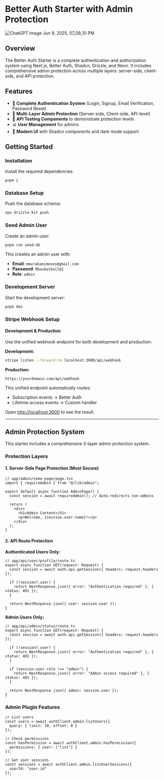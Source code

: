 # Better Auth Starter with Admin Protection

![ChatGPT Image Jun 9, 2025, 07_09_10 PM](https://github.com/user-attachments/assets/660133ca-5463-4c77-9ece-37280caa229c)

## Overview

The Better Auth Starter is a complete authentication and authorization system using Next.js, Better Auth, Shadcn, Drizzle, and Neon. It includes comprehensive admin protection across multiple layers: server-side, client-side, and API protection.

## Features

- 🔐 **Complete Authentication System** (Login, Signup, Email Verification, Password Reset)
- 👑 **Multi-Layer Admin Protection** (Server-side, Client-side, API-level)
- 🧪 **API Testing Components** to demonstrate protection levels
- 📊 **User Management** for admins
- 🎨 **Modern UI** with Shadcn components and dark mode support

## Getting Started

### Installation

Install the required dependencies:

```bash
pnpm i
```


### Database Setup

Push the database schema:

```bash
npx drizzle-kit push
```

### Seed Admin User

Create an admin user:

```bash
pnpm run seed-db
```

This creates an admin user with:
- **Email**: `mmurakamimoses@gmail.com`
- **Password**: `Mbasketball@1`
- **Role**: `admin`

### Development Server

Start the development server:

```bash
pnpm dev
```

### Stripe Webhook Setup

#### Development & Production
Use the unified webhook endpoint for both development and production:

**Development:**
```bash
stripe listen --forward-to localhost:3000/api/webhook
```

**Production:**
```
https://yourdomain.com/api/webhook
```

This unified endpoint automatically routes:
- Subscription events → Better Auth
- Lifetime access events → Custom handler

Open [http://localhost:3000](http://localhost:3000) to see the result.

---

## Admin Protection System

This starter includes a comprehensive 3-layer admin protection system.

### Protection Layers

#### 1. Server-Side Page Protection (Most Secure)

```tsx
// app/admin/some-page/page.tsx
import { requireAdmin } from "@/lib/admin";

export default async function AdminPage() {
  const session = await requireAdmin(); // Auto-redirects non-admins
  
  return (
    <div>
      <h1>Admin Content</h1>
      <p>Welcome, {session.user.name}!</p>
    </div>
  );
}
```

#### 2. API Route Protection

**Authenticated Users Only:**
```tsx
// app/api/user/profile/route.ts
export async function GET(request: Request) {
  const session = await auth.api.getSession({ headers: request.headers });

  if (!session?.user) {
    return NextResponse.json({ error: "Authentication required" }, { status: 401 });
  }

  return NextResponse.json({ user: session.user });
}
```

**Admin Users Only:**
```tsx
// app/api/admin/status/route.ts
export async function GET(request: Request) {
  const session = await auth.api.getSession({ headers: request.headers });

  if (!session?.user) {
    return NextResponse.json({ error: "Authentication required" }, { status: 401 });
  }

  if (session.user.role !== "admin") {
    return NextResponse.json({ error: "Admin access required" }, { status: 403 });
  }

  return NextResponse.json({ admin: session.user });
}
```


### Admin Plugin Features

```tsx
// List users
const users = await authClient.admin.listUsers({
  query: { limit: 10, offset: 0 }
});

// Check permissions
const hasPermission = await authClient.admin.hasPermission({
  permissions: { user: ["list"] }
});

// Get user sessions
const sessions = await authClient.admin.listUserSessions({
  userId: "user-id"
});
```